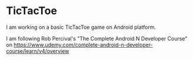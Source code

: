 # TicTacToe

I am working on a basic TicTacToe game on Android platform.

I am following Rob Percival's "The Complete Android N Developer Course" on https://www.udemy.com/complete-android-n-developer-course/learn/v4/overview